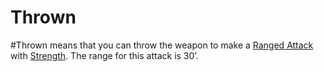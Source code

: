 # Thrown
#Thrown means that you can throw the weapon to make a [Ranged Attack](../../../../../Game%20Procedures/Ranged%20Attack.md) with [Strength](../../../../../Player%20Characters/Chosen%20Statistics/Strength.md).
	The range for this attack is 30’.